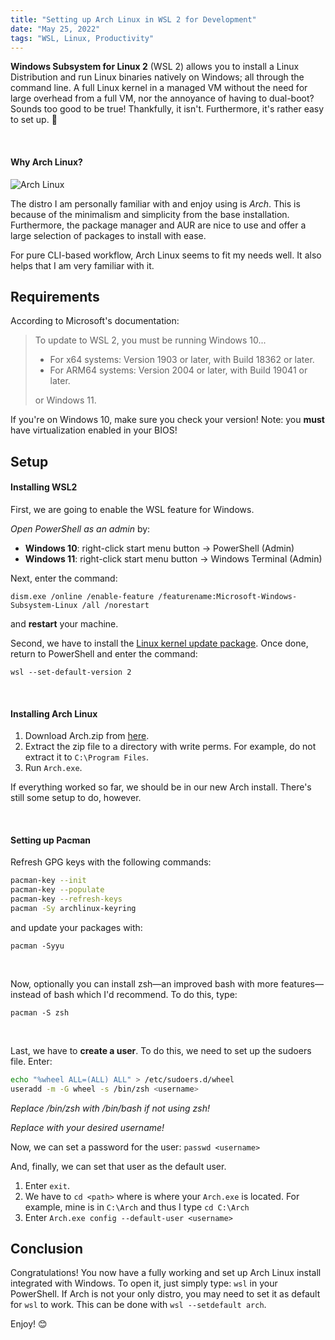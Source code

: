 ```yaml
---
title: "Setting up Arch Linux in WSL 2 for Development"
date: "May 25, 2022"
tags: "WSL, Linux, Productivity"
---
```


**Windows Subsystem for Linux 2** (WSL 2) allows you to install a Linux Distribution and run Linux binaries natively on Windows; all through the command line. A full Linux kernel in a managed VM without the need for large overhead from a full VM, nor the annoyance of having to dual-boot? Sounds too good to be true! Thankfully, it isn't. Furthermore, it's rather easy to set up. 🙂

&nbsp;

#### Why Arch Linux?

![Arch Linux](/images/wsl-arch.png)

The distro I am personally familiar with and enjoy using is *Arch*. This is because of the minimalism and simplicity from the base installation. Furthermore, the package manager and AUR are nice to use and offer a large selection of packages to install with ease. 

For pure CLI-based workflow, Arch Linux seems to fit my needs well. It also helps that I am very familiar with it. 

## Requirements

According to Microsoft's documentation:

> To update to WSL 2, you must be running Windows 10...
> - For x64 systems: Version 1903 or later, with Build 18362 or later.
> - For ARM64 systems: Version 2004 or later, with Build 19041 or later.
>
> or Windows 11.

If you're on Windows 10, make sure you check your version!
Note: you **must** have virtualization enabled in your BIOS!

## Setup

#### Installing WSL2

First, we are going to enable the WSL feature for Windows.

*Open PowerShell as an admin* by:
- **Windows 10**: right-click start menu button -> PowerShell (Admin)
- **Windows 11**: right-click start menu button -> Windows Terminal (Admin)

Next, enter the command:

`dism.exe /online /enable-feature /featurename:Microsoft-Windows-Subsystem-Linux /all /norestart`

and **restart** your machine.

Second, we have to install the [Linux kernel update package](https://wslstorestorage.blob.core.windows.net/wslblob/wsl_update_x64.msi). Once done, return to PowerShell and enter the command:

`wsl --set-default-version 2`

&nbsp;

#### Installing Arch Linux

1. Download Arch.zip from [here](https://github.com/yuk7/ArchWSL/releases/latest).
2. Extract the zip file to a directory with write perms. For example, do not extract it to `C:\Program Files`.
3. Run `Arch.exe`.

If everything worked so far, we should be in our new Arch install. There's still some setup to do, however.

&nbsp;

#### Setting up Pacman

Refresh GPG keys with the following commands:
```bash
pacman-key --init
pacman-key --populate
pacman-key --refresh-keys
pacman -Sy archlinux-keyring
```

and update your packages with:

`pacman -Syyu`

&nbsp;

Now, optionally you can install zsh—an improved bash with more features—instead of bash which I'd recommend. To do this, type:

`pacman -S zsh`

&nbsp;

Last, we have to **create a user**. To do this, we need to set up the sudoers file. Enter:

```bash
echo "%wheel ALL=(ALL) ALL" > /etc/sudoers.d/wheel
useradd -m -G wheel -s /bin/zsh <username>
```
*Replace /bin/zsh with /bin/bash if not using zsh!*

*Replace <username> with your desired username!*

Now, we can set a password for the user:
`passwd <username>`

And, finally, we can set that user as the default user.

1. Enter `exit`.
2. We have to `cd <path>` where <path> is where your `Arch.exe` is located. For example, mine is in `C:\Arch` and thus I type `cd C:\Arch`
3. Enter `Arch.exe config --default-user <username>`

## Conclusion

Congratulations! You now have a fully working and set up Arch Linux install integrated with Windows. To open it, just simply type: `wsl` in your PowerShell. If Arch is not your only distro, you may need to set it as default for `wsl` to work. This can be done with `wsl --setdefault arch`.

Enjoy! 😊

